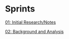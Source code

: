 # Sprints

[01: Initial Research/Notes](Sprints%2042523ebc0f7e44b1a6e2903597712db2/01%20Initial%20Research%20Notes%209da9f3104b4a403cbcabf565194b4d0c.md)

[02: Background and Analysis](Sprints%2042523ebc0f7e44b1a6e2903597712db2/02%20Background%20and%20Analysis%20a25872e58a0943c9a6a015e33b85d772.md)